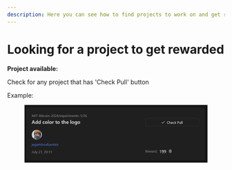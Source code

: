 ```yaml
---
description: Here you can see how to find projects to work on and get reward.
---
```


# Looking for a project to get rewarded

**Project available:**&#x20;

Check for any project that has 'Check Pull' button

Example:&#x20;

<figure><img src="../.gitbook/assets/image (19).png" alt=""><figcaption></figcaption></figure>
